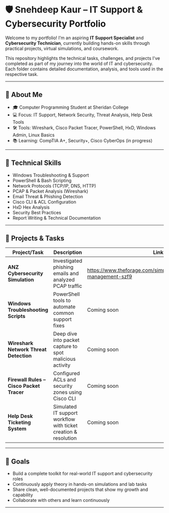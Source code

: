 # 🛡️ Snehdeep Kaur – IT Support & Cybersecurity Portfolio

Welcome to my portfolio! I’m an aspiring **IT Support Specialist** and **Cybersecurity Technician**, currently building hands-on skills through practical projects, virtual simulations, and coursework.

This repository highlights the technical tasks, challenges, and projects I've completed as part of my journey into the world of IT and cybersecurity. Each folder contains detailed documentation, analysis, and tools used in the respective task.

---

## 🧠 About Me

- 🎓 Computer Programming Student at Sheridan College  
- 💻 Focus: IT Support, Network Security, Threat Analysis, Help Desk Tools  
- 🛠️ Tools: Wireshark, Cisco Packet Tracer, PowerShell, HxD, Windows Admin, Linux Basics  
- 📚 Learning: CompTIA A+, Security+, Cisco CyberOps (in progress)  

---

## 🧰 Technical Skills

- Windows Troubleshooting & Support  
- PowerShell & Bash Scripting  
- Network Protocols (TCP/IP, DNS, HTTP)  
- PCAP & Packet Analysis (Wireshark)  
- Email Threat & Phishing Detection  
- Cisco CLI & ACL Configuration  
- HxD Hex Analysis  
- Security Best Practices  
- Report Writing & Technical Documentation  

---

## 📂 Projects & Tasks

| Project/Task                            | Description                                                      | Link |
|----------------------------------------|------------------------------------------------------------------|------|
| **ANZ Cybersecurity Simulation**        | Investigated phishing emails and analyzed PCAP traffic           | https://www.theforage.com/simulations/anz/cybersecurity-management-szf9 |
| **Windows Troubleshooting Scripts**     | PowerShell tools to automate common support fixes                | Coming soon |
| **Wireshark Network Threat Detection**  | Deep dive into packet capture to spot malicious activity         | Coming soon |
| **Firewall Rules – Cisco Packet Tracer**| Configured ACLs and security zones using Cisco CLI               | Coming soon |
| **Help Desk Ticketing System**          | Simulated IT support workflow with ticket creation & resolution  | Coming soon |

---

## 🎯 Goals

- Build a complete toolkit for real-world IT support and cybersecurity roles  
- Continuously apply theory in hands-on simulations and lab tasks  
- Share clean, well-documented projects that show my growth and capability  
- Collaborate with others and learn continuously  

---
